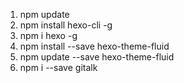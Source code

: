 1. npm update
1. npm install hexo-cli -g
1. npm i hexo -g
1. npm install --save hexo-theme-fluid
1. npm update  --save hexo-theme-fluid
1. npm i --save gitalk
